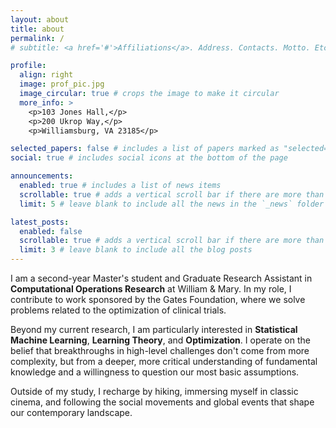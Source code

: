 ```yaml
---
layout: about
title: about
permalink: /
# subtitle: <a href='#'>Affiliations</a>. Address. Contacts. Motto. Etc.

profile:
  align: right
  image: prof_pic.jpg
  image_circular: true # crops the image to make it circular
  more_info: >
    <p>103 Jones Hall,</p>
    <p>200 Ukrop Way,</p>
    <p>Williamsburg, VA 23185</p>

selected_papers: false # includes a list of papers marked as "selected={true}"
social: true # includes social icons at the bottom of the page

announcements:
  enabled: true # includes a list of news items
  scrollable: true # adds a vertical scroll bar if there are more than 3 news items
  limit: 5 # leave blank to include all the news in the `_news` folder

latest_posts:
  enabled: false
  scrollable: true # adds a vertical scroll bar if there are more than 3 new posts items
  limit: 3 # leave blank to include all the blog posts
---
```

I am a second-year Master's student and Graduate Research Assistant in **Computational Operations Research** at William & Mary. In my role, I contribute to work sponsored by the Gates Foundation, where we solve problems related to the optimization of clinical trials.

Beyond my current research, I am particularly interested in **Statistical Machine Learning**, **Learning Theory**, and **Optimization**. I operate on the belief that breakthroughs in high-level challenges don't come from more complexity, but from a deeper, more critical understanding of fundamental knowledge and a willingness to question our most basic assumptions.

Outside of my study, I recharge by hiking, immersing myself in classic cinema, and following the social movements and global events that shape our contemporary landscape.
